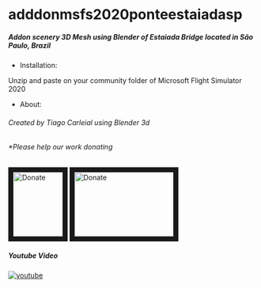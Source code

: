 # adddonmsfs2020ponteestaiadasp

##### Addon scenery 3D Mesh using Blender of Estaiada Bridge located in São Paulo, Brazil


+ Installation:

Unzip and paste on your community folder of Microsoft Flight Simulator 2020

+ About:

######  Created by Tiago Carleial using Blender 3d

###### *Please help our work donating

<a href="https://streamlabs.com/IronTiago" target="_blank"><img src="https://ps.w.org/button-paypal-donation/assets/icon-256x256.jpg?rev=1682981" 
alt="Donate" width="100" height="130" border="10" /></a>
<a href="http://vaka.me/1336638" target="_blank"><img src="https://cantarinobrasileiro.com.br/wp-content/uploads/2018/03/nota4-4.jpg" 
alt="Donate" width="200" height="130" border="10" /></a>

<a href="https://youtu.be/aVIwzAw1NPg" target="_blank"></a>

##### Youtube Video
[![youtube](https://img.youtube.com/vi/TuFo1fSRc1w/0.jpg)](https://www.youtube.com/watch?v=TuFo1fSRc1w)
